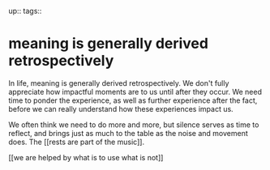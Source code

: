 up:: 
tags:: 

# meaning is generally derived retrospectively



In life, meaning is generally derived retrospectively. We don't fully appreciate how impactful moments are to us until after they occur. We need time to ponder the experience, as well as further experience after the fact, before we can really understand how these experiences impact us.

We often think we need to do more and more, but silence serves as time to reflect, and brings just as much to the table as the noise and movement does. The [[rests are part of the music]].


[[we are helped by what is to use what is not]]